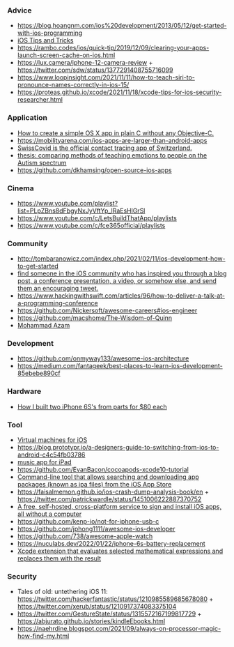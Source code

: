 ### Advice

- https://blog.hoangnm.com/ios%20development/2013/05/12/get-started-with-ios-programming
- [iOS Tips and Tricks](https://blog.hoangnm.com/pageDir/iosTips)
- https://rambo.codes/ios/quick-tip/2019/12/09/clearing-your-apps-launch-screen-cache-on-ios.html
- https://lux.camera/iphone-12-camera-review + https://twitter.com/sdw/status/1377291408755716099
- https://www.loopinsight.com/2021/11/11/how-to-teach-siri-to-pronounce-names-correctly-in-ios-15/
- https://proteas.github.io/xcode/2021/11/18/xcode-tips-for-ios-security-researcher.html

### Application

- [How to create a simple OS X app in plain C without any Objective-C.](https://github.com/jimon/osx_app_in_plain_c)
- https://mobilityarena.com/ios-apps-are-larger-than-android-apps
- [SwissCovid is the official contact tracing app of Switzerland.](https://github.com/DP-3T/dp3t-app-ios-ch)
- [thesis: comparing methods of teaching emotions to people on the Autism spectrum](http://www.lizziesiegle.xyz/thesis.pdf)
- https://github.com/dkhamsing/open-source-ios-apps

### Cinema

- https://www.youtube.com/playlist?list=PLpZBns8dFbgyNxJyVftYp_lRaEsHlGrSl
- https://www.youtube.com/c/LetsBuildThatApp/playlists
- https://www.youtube.com/c/fce365official/playlists


### Community

- http://tombaranowicz.com/index.php/2021/02/11/ios-development-how-to-get-started
- [find someone in the iOS community who has inspired you through a blog post, a conference presentation, a video, or somehow else, and send them an encouraging tweet.](https://twitter.com/twostraws/status/1208764380969611264)
- https://www.hackingwithswift.com/articles/96/how-to-deliver-a-talk-at-a-programming-conference
- https://github.com/Nickersoft/awesome-careers#ios-engineer
- https://github.com/macshome/The-Wisdom-of-Quinn
- [Mohammad Azam](https://www.youtube.com/user/azamsharp/playlists)

### Development

- https://github.com/onmyway133/awesome-ios-architecture
- https://medium.com/fantageek/best-places-to-learn-ios-development-85ebebe890cf

### Hardware

- [How I built two iPhone 6S's from parts for $80 each](https://twitter.com/hackerfantastic/status/1211088686802096128)

### Tool

- [Virtual machines for iOS](https://github.com/utmapp/UTM)
- https://blog.prototypr.io/a-designers-guide-to-switching-from-ios-to-android-c4c54fb03786
- [music app for iPad](https://github.com/Morpheu5/SecondStudy-iPad)
- https://github.com/EvanBacon/cocoapods-xcode10-tutorial
- [Command-line tool that allows searching and downloading app packages (known as ipa files) from the iOS App Store](https://github.com/majd/ipatool)
- https://faisalmemon.github.io/ios-crash-dump-analysis-book/en + https://twitter.com/patrickwardle/status/1451006222887370752
- [A free, self-hosted, cross-platform service to sign and install iOS apps, all without a computer](https://github.com/SignTools/SignTools)
- https://github.com/kenp-io/not-for-iphone-usb-c
- https://github.com/jphong1111/awesome-ios-developer
- https://github.com/738/awesome-apple-watch
- https://nuculabs.dev/2022/01/22/iphone-6s-battery-replacement
- [Xcode extension that evaluates selected mathematical expressions and replaces them with the result](https://github.com/revolter/EvaluateForXcode)

### Security

-  Tales of old: untethering iOS 11: https://twitter.com/hackerfantastic/status/1210985589685678080 + https://twitter.com/xerub/status/1210917374083375104
-  https://twitter.com/GestureState/status/1315572167199817729 + https://abjurato.github.io/stories/kindleEbooks.html
-  https://naehrdine.blogspot.com/2021/09/always-on-processor-magic-how-find-my.html